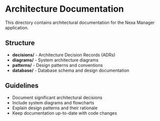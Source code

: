 # Architecture Documentation

This directory contains architectural documentation for the Nexa Manager application.

## Structure

- **decisions/** - Architecture Decision Records (ADRs)
- **diagrams/** - System architecture diagrams
- **patterns/** - Design patterns and conventions
- **database/** - Database schema and design documentation

## Guidelines

- Document significant architectural decisions
- Include system diagrams and flowcharts
- Explain design patterns and their rationale
- Keep documentation up-to-date with code changes